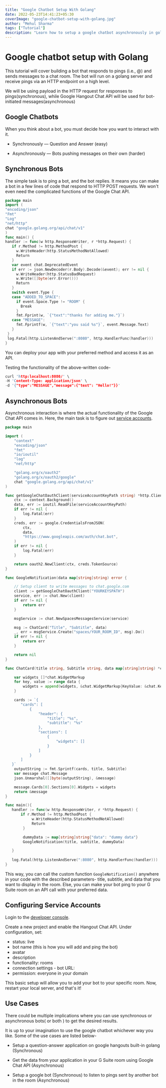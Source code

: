 ```yaml
---
title: "Google Chatbot Setup With Golang"
date: 2022-05-23T14:41:23+05:30
coverImage: "google-chatbot-setup-with-golang.jpg"
author: "Mehul Sharma"
tags: ["Tutorial"]
description: "Learn how to setup a google chatbot asynchronously in golang with cards UI that posts messages to your G Suite Room."
---
```




# Google chatbot setup with Golang

This tutorial will cover building a bot that responds to pings (i.e., @) and sends messages to a chat room. The bot will run on a golang server and receive pings via an HTTP endpoint on a high level. 

We will be using payload in the HTTP request for responses to pings(synchronous), while Google Hangout Chat API will be used for bot-initiated messages(asynchronous)

## Google Chatbots 

When you think about a bot, you must decide how you want to interact with it.

- Synchronously — Question and Answer (easy)

- Asynchronously — Bots pushing messages on their own (harder)

## Synchronous Bots

The simple task is to ping a bot, and the bot replies. It means you can make a bot in a few lines of code that respond to HTTP POST requests. We won't even need the complicated functions of the Google Chat API.

```go
package main
import (
"encoding/json"
"Fmt"
"Log"
"net/http"
chat "google.golang.org/api/chat/v1"
)
func main() {
handler := func(w http.ResponseWriter, r *http.Request) {
   if r.Method != http.MethodPost {
     w.WriteHeader(http.StatusMethodNotAllowed)
     Return
   }
   var event chat.DeprecatedEvent
   if err := json.NewDecoder(r.Body).Decode(&event); err != nil {
     w.WriteHeader(http.StatusBadRequest)
     w.Write([]byte(err.Error()))
     Return
   }
   switch event.Type {
   case "ADDED_TO_SPACE":
     if event.Space.Type != "ROOM" {
       Break
     }
     fmt.Fprint(w, `{"text":"thanks for adding me."}`)
   case "MESSAGE":
     fmt.Fprintf(w, `{"text":"you said %s"}`, event.Message.Text)
   }
 }
 log.Fatal(http.ListenAndServe(":8080", http.HandlerFunc(handler)))
}
```

You can deploy your app with your preferred method and access it as an API. 

Testing the functionality of the above-written code- 

```c
curl 'http:localhost:8080/' \
-H 'Content-Type: application/json' \
-d '{"type":"MESSAGE","message":{"text": "Hello!"}}'
```

## Asynchronous Bots

Asynchronous interaction is where the actual functionality of the Google Chat API comes in. Here, the main task is to figure out [service accounts](https://developers.google.com/chat/api/guides/auth/service-accounts). 

```go
package main

import (
    "context"
    "encoding/json"
    "fmt"
    "io/ioutil"
    "log"
    "net/http"

    "golang.org/x/oauth2"
    "golang.org/x/oauth2/google"
    chat "google.golang.org/api/chat/v1"
)

func getGoogleChatOauthClient(serviceAccountKeyPath string) *http.Client {
    ctx := context.Background()
    data, err := ioutil.ReadFile(serviceAccountKeyPath)
    if err != nil {
        log.Fatal(err)
    }
    creds, err := google.CredentialsFromJSON(
        ctx,
        data,
        "https://www.googleapis.com/auth/chat.bot",
    )
    if err != nil {
        log.Fatal(err)
    }

    return oauth2.NewClient(ctx, creds.TokenSource)
}

func GoogleNotification(data map[string]string) error {

    // Setup client to write messages to chat.google.com
    client := getGoogleChatOauthClient("YOURKEYSPATH")
    service, err := chat.New(client)
    if err != nil {
        return err
    }

    msgService := chat.NewSpacesMessagesService(service)

    msg := ChatCard("Title", "Subtitle", data)
    _, err = msgService.Create("spaces/YOUR_ROOM_ID", msg).Do()
    if err != nil {
        return err
    }

    return nil
}

func ChatCard(title string, Subtitle string, data map[string]string) *chat.Message {

    var widgets []*chat.WidgetMarkup
    for key, value := range data {
        widgets = append(widgets, &chat.WidgetMarkup{KeyValue: &chat.KeyValue{TopLabel: key, Content: value}})
    }

    cards := `{
       "cards": [
           {
               "header": {
                   "title": "%s",
                   "subtitle": "%s"
               },
               "sections": [
                   {
                       "widgets": []
                   }
               ]
           }
       ]
   }`
    outputString := fmt.Sprintf(cards, title, Subtitle)
    var message chat.Message
    json.Unmarshal([]byte(outputString), &message)

    message.Cards[0].Sections[0].Widgets = widgets
    return &message
}

func main(){
   handler := func(w http.ResponseWriter, r *http.Request) {
       if r.Method != http.MethodPost {
            w.WriteHeader(http.StatusMethodNotAllowed)
            Return
        }

        dummyData := map[string]string{"data": "dummy data"}
        GoogleNotification(title, subtitle, dummyData)

   }
   
   log.Fatal(http.ListenAndServe(":8080", http.HandlerFunc(handler)))
}
```

This way, you can call the custom function `GoogleNotification()` anywhere in your code with the described parameters- title, subtitle, and data that you want to display in the room. Else, you can make your bot ping to your G Suite room on an API call with your preferred data.

## Configuring Service Accounts

Login to the [developer console](https://console.developers.google.com). 

Create a new project and enable the Hangout Chat API. Under configuration, set:

- status: live
- bot name (this is how you will add and ping the bot)
- avatar
- description
- functionality: rooms
- connection settings - bot URL:
- permission: everyone in your domain

This basic setup will allow you to add your bot to your specific room. Now, restart your local server, and that's it!

## Use Cases

There could be multiple implications where you can use synchronous or asynchronous bots( or both ) to get the desired results. 

It is up to your imagination to use the google chatbot whichever way you like. Some of the use cases are listed below-

- Setup a question-answer application on google hangouts built-in golang (Synchronous)

- Get the data from your application in your G Suite room using Google Chat API (Asynchronous)

- Setup a google bot (Synchronous) to listen to pings sent by another bot in the room (Asynchronous)


